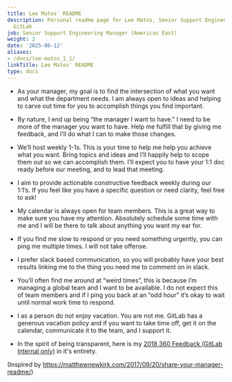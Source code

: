 ```yaml
---
title: Lee Matos' README
description: Personal readme page for Lee Matos, Senior Support Engineering Manager,
  GitLab
job: Senior Support Engineering Manager (Americas East)
weight: 2
date: '2025-06-12'
aliases:
- /docs/lee-matos_1_1/
linkTitle: Lee Matos' README
type: docs
---
```


+ As your manager, my goal is to find the intersection of what you want and what the department needs. I am always open to ideas and helping to carve out time for you to accomplish things you find important.

+ By nature, I end up being “the manager I want to have.” I need to be more of the manager you want to have. Help me fulfill that by giving me feedback, and I’ll do what I can to make those changes.

+ We’ll host weekly 1-1s. This is your time to help me help you achieve what you want. Bring topics and ideas and I’ll happily help to scope them out so we can accomplish them. I’ll expect you to have your 1:1 doc ready before our meeting, and to lead that meeting.

+ I aim to provide actionable constructive feedback weekly during our 1:1’s. If you feel like you have a specific question or need clarity, feel free to ask!

+ My calendar is always open for team members. This is a great way to make sure you have my attention. Absolutely schedule some time with me and I will be there to talk about anything you want my ear for.

+ If you find me slow to respond or you need something urgently, you can ping me multiple times. I will not take offense.

+ I prefer slack based communication, so you will probably have your best results linking me to the thing you need me to comment on in slack.

+ You’ll often find me around at “weird times”, this is because I’m managing a global team and I want to be available. I do not expect this of team members and if I ping you back at an “odd hour” it’s okay to wait until normal work time to respond.

+ I as a person do not enjoy vacation. You are not me. GitLab has a generous vacation policy and if you want to take time off, get it on the calendar, communicate it to the team, and I support it.

+ In the spirit of being transparent, here is my [2018 360 Feedback (GitLab Internal only)](https://docs.google.com/document/d/1Yobs31mH9jAmuKayx_cuLpj58ig8Y0oW-ymjzvRRBeE/) in it's entirety.

(Inspired by https://matthewnewkirk.com/2017/09/20/share-your-manager-readme/)
